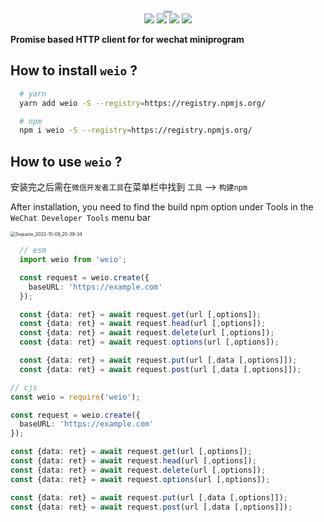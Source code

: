 <div align="center">
  <img src="https://yoneyy.gonghuolianmeng.com/2022-10-10-021650.png" alt="weio" style="zoom:30%;" />
</div>

<div align="center">
	<img src="https://img.shields.io/github/stars/yoneyy/weio?color=yellow" />
  <img src="https://img.shields.io/github/forks/yoneyy/weio" />
  <img src="https://img.shields.io/github/issues/yoneyy/weio" />
  <img src="https://img.shields.io/github/license/yoneyy/weio?logo=MIT" />
</div>


**Promise based HTTP client for for wechat miniprogram**

## How to install `weio` ?
```sh
  # yarn
  yarn add weio -S --registry=https://registry.npmjs.org/

  # npm
  npm i weio -S --registry=https://registry.npmjs.org/
```

## How to use `weio` ?

安装完之后需在`微信开发者工具`在菜单栏中找到 `工具` --> `构建npm`

After installation, you need to find the build npm option under Tools in the `WeChat Developer Tools` menu bar

<img src="https://yoneyy.gonghuolianmeng.com/2022-10-10-014140.png" alt="Snipaste_2022-10-09_20-39-34" style="zoom:50%;" />

```ts
  // esm
  import weio from 'weio';

  const request = weio.create({
    baseURL: 'https://example.com'
  });

  const {data: ret} = await request.get(url [,options]);
  const {data: ret} = await request.head(url [,options]);
  const {data: ret} = await request.delete(url [,options]);
  const {data: ret} = await request.options(url [,options]);

  const {data: ret} = await request.put(url [,data [,options]]);
  const {data: ret} = await request.post(url [,data [,options]]);
```

```ts
// cjs
const weio = require('weio');

const request = weio.create({
  baseURL: 'https://example.com'
});

const {data: ret} = await request.get(url [,options]);
const {data: ret} = await request.head(url [,options]);
const {data: ret} = await request.delete(url [,options]);
const {data: ret} = await request.options(url [,options]);

const {data: ret} = await request.put(url [,data [,options]]);
const {data: ret} = await request.post(url [,data [,options]]);
```

